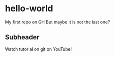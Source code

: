 # hello-world
My first repo on GH
But maybe it is not the last one?

## Subheader

Watch tutorial on git on YouTube!
